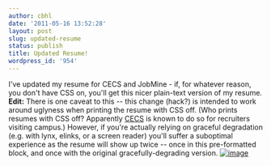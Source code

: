 ```yaml
---
author: cbhl
date: '2011-05-16 13:52:28'
layout: post
slug: updated-resume
status: publish
title: Updated Resume!
wordpress_id: '954'
---
```


I've updated my resume for CECS and JobMine - if, for whatever reason,
you don't have CSS on, you'll get this nicer plain-text version of my
resume. **Edit:** There is one caveat to this -- this change (hack?) is
intended to work around uglyness when printing the resume with CSS off.
(Who prints resumes with CSS off? Apparently
[CECS](http://cecs.uwaterloo.ca/) is known to do so for recruiters
visiting campus.) However, if you're actually relying on graceful
degradation (e.g. with lynx, elinks, or a screen reader) you'll suffer a
suboptimal experience as the resume will show up twice -- once in this
pre-formatted block, and once with the original gracefully-degrading
version.
[![image](http://blog.azuresky.ca/blog/wp-content/uploads/2011/05/Resume-plain-text.png "Resume-plain-text")](http://blog.azuresky.ca/blog/wp-content/uploads/2011/05/Resume-plain-text.png)
